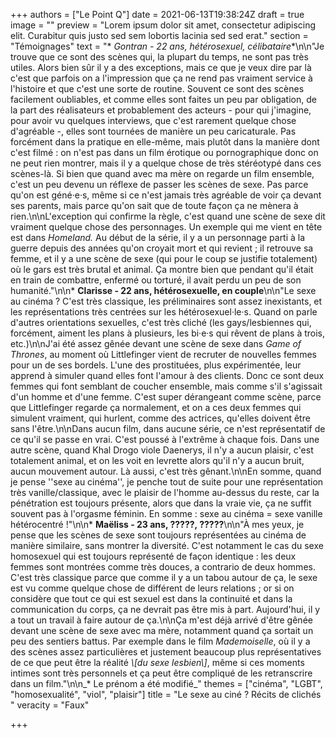 +++
authors = ["Le Point Q"]
date = 2021-06-13T19:38:24Z
draft = true
image = ""
preview = "Lorem ipsum dolor sit amet, consectetur adipiscing elit. Curabitur quis justo sed sem lobortis lacinia sed sed erat."
section = "Témoignages"
text = "* **_Gontran_* - 22 ans, hétérosexuel, célibataire**\n\n\"Je trouve que ce sont des scènes qui, la plupart du temps, ne sont pas très utiles. Alors bien sûr il y a des exceptions, mais ce que je veux dire par là c'est que parfois on a l'impression que ça ne rend pas vraiment service à l'histoire et que c'est une sorte de routine. Souvent ce sont des scènes facilement oubliables, et comme elles sont faites un peu par obligation, de la part des réalisateurs et probablement des acteurs - pour qui j'imagine, pour avoir vu quelques interviews, que c'est rarement quelque chose d'agréable -, elles sont tournées de manière un peu caricaturale. Pas forcément dans la pratique en elle-même, mais plutôt dans la manière dont c'est filmé : on n'est pas dans un film érotique ou pornographique donc on ne peut rien montrer, mais il y a quelque chose de très stéréotypé dans ces scènes-là. Si bien que quand avec ma mère on regarde un film ensemble, c'est un peu devenu un réflexe de passer les scènes de sexe. Pas parce qu'on est géné·e·s, même si ce n'est jamais très agréable de voir ça devant ses parents, mais parce qu'on sait que de toute façon ça ne mènera à rien.\n\nL'exception qui confirme la règle, c'est quand une scène de sexe dit vraiment quelque chose des personnages. Un exemple qui me vient en tête est dans _Homeland._ Au début de la série, il y a un personnage parti à la guerre depuis des années qu'on croyait mort et qui revient ; il retrouve sa femme, et il y a une scène de sexe (qui pour le coup se justifie totalement) où le gars est très brutal et animal. Ça montre bien que pendant qu'il était en train de combattre, enfermé ou torturé, il avait perdu un peu de son humanité.\"\n\n* **Clarisse - 22 ans, hétérosexuelle, en couple**\n\n\"Le sexe au cinéma ? C'est très classique, les préliminaires sont assez inexistants, et les représentations très centrées sur les hétérosexuel·le·s. Quand on parle d'autres orientations sexuelles, c'est très cliché (les gays/lesbiennes qui, forcément, aiment les plans à plusieurs, les bi·e·s qui rêvent de plans à trois, etc.)\n\nJ'ai été assez gênée devant une scène de sexe dans _Game of Thrones_, au moment où Littlefinger vient de recruter de nouvelles femmes pour un de ses bordels. L'une des prostituées, plus expérimentée, leur apprend à simuler quand elles font l'amour à des clients. Donc ce sont deux femmes qui font semblant de coucher ensemble, mais comme s'il s'agissait d'un homme et d'une femme. C'est super dérangeant comme scène, parce que Littlefinger regarde ça normalement, et on a ces deux femmes qui simulent vraiment, qui hurlent, comme des actrices, qu'elles doivent être sans l'être.\n\nDans aucun film, dans aucune série, ce n'est représentatif de ce qu'il se passe en vrai. C'est poussé à l'extrême à chaque fois. Dans une autre scène, quand Khal Drogo viole Daenerys, il n'y a aucun plaisir, c'est totalement animal, et on les voit en levrette alors qu'il n'y a aucun bruit, aucun mouvement autour. Là aussi, c'est très gênant.\n\nEn somme, quand je pense ''sexe au cinéma'', je penche tout de suite pour une représentation très vanille/classique, avec le plaisir de l'homme au-dessus du reste, car la pénétration est toujours présente, alors que dans la vraie vie, ça ne suffit souvent pas à l'orgasme féminin. En somme : sexe au cinéma = sexe vanille hétérocentré !\"\n\n* **Maëliss - 23 ans, ?????, ?????**\n\n\"À mes yeux, je pense que les scènes de sexe sont toujours représentées au cinéma de manière similaire, sans montrer la diversité. C'est notamment le cas du sexe homosexuel qui est toujours représenté de façon identique : les deux femmes sont montrées comme très douces, a contrario de deux hommes. C'est très classique parce que comme il y a un tabou autour de ça, le sexe est vu comme quelque chose de différent de leurs relations ; or si on considère que tout ce qui est sexuel est dans la continuité et dans la communication du corps, ça ne devrait pas être mis à part. Aujourd'hui, il y a tout un travail à faire autour de ça.\n\nÇa m'est déjà arrivé d'être gênée devant une scène de sexe avec ma mère, notamment quand ça sortait un peu des sentiers battus. Par exemple dans le film _Mademoiselle_, où il y a des scènes assez particulières et justement beaucoup plus représentatives de ce que peut être la réalité _\\[du sexe lesbien\\]_, même si ces moments intimes sont très personnels et ça peut être compliqué de les retranscrire dans un film.\"\n\n_* Le prénom a été modifié_"
themes = ["cinéma", "LGBT", "homosexualité", "viol", "plaisir"]
title = "Le sexe au ciné ? Récits de clichés "
veracity = "Faux"

+++
